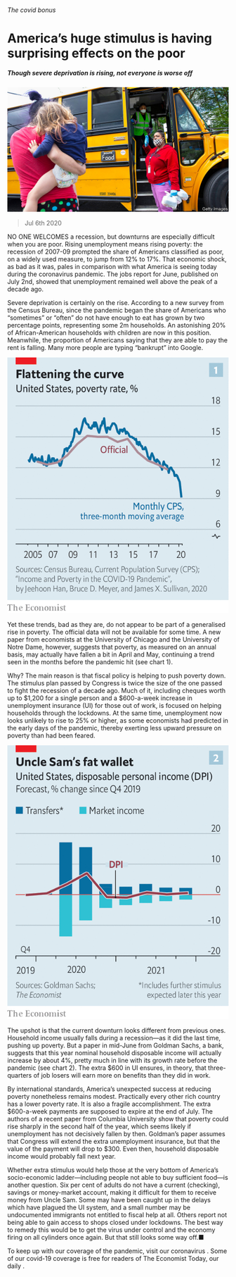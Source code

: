 ###### The covid bonus

# America’s huge stimulus is having surprising effects on the poor 

##### Though severe deprivation is rising, not everyone is worse off 

![image](images/20200711_USP001.jpg) 

> Jul 6th 2020 

NO ONE WELCOMES a recession, but downturns are especially difficult when you are poor. Rising unemployment means rising poverty: the recession of 2007-09 prompted the share of Americans classified as poor, on a widely used measure, to jump from 12% to 17%. That economic shock, as bad as it was, pales in comparison with what America is seeing today during the coronavirus pandemic. The jobs report for June, published on July 2nd, showed that unemployment remained well above the peak of a decade ago.

Severe deprivation is certainly on the rise. According to a new survey from the Census Bureau, since the pandemic began the share of Americans who “sometimes” or “often” do not have enough to eat has grown by two percentage points, representing some 2m households. An astonishing 20% of African-American households with children are now in this position. Meanwhile, the proportion of Americans saying that they are able to pay the rent is falling. Many more people are typing “bankrupt” into Google.

![image](images/20200711_USC247.png) 


Yet these trends, bad as they are, do not appear to be part of a generalised rise in poverty. The official data will not be available for some time. A new paper from economists at the University of Chicago and the University of Notre Dame, however, suggests that poverty, as measured on an annual basis, may actually have fallen a bit in April and May, continuing a trend seen in the months before the pandemic hit (see chart 1).


Why? The main reason is that fiscal policy is helping to push poverty down. The stimulus plan passed by Congress is twice the size of the one passed to fight the recession of a decade ago. Much of it, including cheques worth up to $1,200 for a single person and a $600-a-week increase in unemployment insurance (UI) for those out of work, is focused on helping households through the lockdowns. At the same time, unemployment now looks unlikely to rise to 25% or higher, as some economists had predicted in the early days of the pandemic, thereby exerting less upward pressure on poverty than had been feared.

![image](images/20200711_USC279.png) 


The upshot is that the current downturn looks different from previous ones. Household income usually falls during a recession—as it did the last time, pushing up poverty. But a paper in mid-June from Goldman Sachs, a bank, suggests that this year nominal household disposable income will actually increase by about 4%, pretty much in line with its growth rate before the pandemic (see chart 2). The extra $600 in UI ensures, in theory, that three-quarters of job losers will earn more on benefits than they did in work.

By international standards, America’s unexpected success at reducing poverty nonetheless remains modest. Practically every other rich country has a lower poverty rate. It is also a fragile accomplishment. The extra $600-a-week payments are supposed to expire at the end of July. The authors of a recent paper from Columbia University show that poverty could rise sharply in the second half of the year, which seems likely if unemployment has not decisively fallen by then. Goldman’s paper assumes that Congress will extend the extra unemployment insurance, but that the value of the payment will drop to $300. Even then, household disposable income would probably fall next year.

Whether extra stimulus would help those at the very bottom of America’s socio-economic ladder—including people not able to buy sufficient food—is another question. Six per cent of adults do not have a current (checking), savings or money-market account, making it difficult for them to receive money from Uncle Sam. Some may have been caught up in the delays which have plagued the UI system, and a small number may be undocumented immigrants not entitled to fiscal help at all. Others report not being able to gain access to shops closed under lockdowns. The best way to remedy this would be to get the virus under control and the economy firing on all cylinders once again. But that still looks some way off.■

To keep up with our coverage of the pandemic, visit our coronavirus . Some of our covid-19 coverage is free for readers of The Economist Today, our daily .

